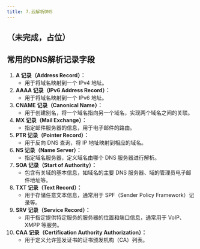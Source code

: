 ```yaml
---
title: 7.云解析DNS
---
```

## （未完成，占位）

## 常用的DNS解析记录字段

1. **A 记录（Address Record）：**
   * 用于将域名映射到一个 IPv4 地址。
2. **AAAA 记录（IPv6 Address Record）：**
   * 用于将域名映射到一个 IPv6 地址。
3. **CNAME 记录（Canonical Name）：**
   * 用于创建别名，将一个域名指向另一个域名，实现两个域名之间的关联。
4. **MX 记录（Mail Exchange）：**
   * 指定邮件服务器的信息，用于电子邮件的路由。
5. **PTR 记录（Pointer Record）：**
   * 用于反向 DNS 查询，将 IP 地址映射到相应的域名。
6. **NS 记录（Name Server）：**
   * 指定域名服务器，定义域名由哪个 DNS 服务器进行解析。
7. **SOA 记录（Start of Authority）：**
   * 包含有关域的基本信息，如域名的主要 DNS 服务器、域的管理员电子邮件地址等。
8. **TXT 记录（Text Record）：**
   * 用于存储任意文本信息，通常用于 SPF（Sender Policy Framework）记录等。
9. **SRV 记录（Service Record）：**
   * 用于指定提供特定服务的服务器的位置和端口信息，通常用于 VoIP、XMPP 等服务。
10. **CAA 记录（Certification Authority Authorization）：**
    * 用于定义允许签发证书的证书颁发机构（CA）列表。
